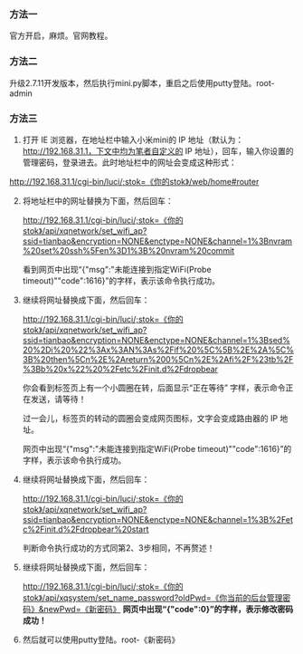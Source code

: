 ### 方法一

官方开启，麻烦。官网教程。



### 方法二

升级2.7.11开发版本，然后执行mini.py脚本，重启之后使用putty登陆。root-admin



### 方法三

1.  打开 IE 浏览器，在地址栏中输入小米mini的 IP 地址（默认为：http://192.168.31.1，下文中均为笔者自定义的 IP 地址），回车，输入你设置的管理密码，登录进去。此时地址栏中的网址会变成这种形式：

   http://192.168.31.1/cgi-bin/luci/;stok=《你的stok》/web/home#router

2. 将地址栏中的网址替换为下面，然后回车：

   http://192.168.31.1/cgi-bin/luci/;stok=《你的stok》/api/xqnetwork/set_wifi_ap?ssid=tianbao&encryption=NONE&enctype=NONE&channel=1%3Bnvram%20set%20ssh%5Fen%3D1%3B%20nvram%20commit

   看到网页中出现“{"msg":"未能连接到指定WiFi(Probe timeout)""code":1616}”的字样，表示该命令执行成功。

3. 继续将网址替换成下面，然后回车：

   http://192.168.31.1/cgi-bin/luci/;stok=《你的stok》/api/xqnetwork/set_wifi_ap?ssid=tianbao&encryption=NONE&enctype=NONE&channel=1%3Bsed%20%2Di%20%22%3Ax%3AN%3As%2Fif%20%5C%5B%2E%2A%5C%3B%20then%5Cn%2E%2Areturn%200%5Cn%2E%2Afi%2F%23tb%2F%3Bb%20x%22%20%2Fetc%2Finit.d%2Fdropbear

   你会看到标签页上有一个小圆圈在转，后面显示“正在等待” 字样，表示命令正在发送，请等待！

   过一会儿，标签页的转动的圆圈会变成网页图标，文字会变成路由器的 IP 地址。

   网页中出现“{"msg":"未能连接到指定WiFi(Probe timeout)""code":1616}”的字样，表示该命令执行成功。

4. 继续将网址替换成下面，然后回车：

   http://192.168.31.1/cgi-bin/luci/;stok=《你的stok》/api/xqnetwork/set_wifi_ap?ssid=tianbao&encryption=NONE&enctype=NONE&channel=1%3B%2Fetc%2Finit.d%2Fdropbear%20start

   判断命令执行成功的方式同第2、3步相同，不再赘述！

5. 继续将网址替换成下面，然后回车：

   http://192.168.31.1/cgi-bin/luci/;stok=《你的stok》/api/xqsystem/set_name_password?oldPwd=《你当前的后台管理密码》&newPwd=《新密码》
   **网页中出现“{"code":0}”的字样，表示修改密码成功！**
   
6. 然后就可以使用putty登陆。root-《新密码》